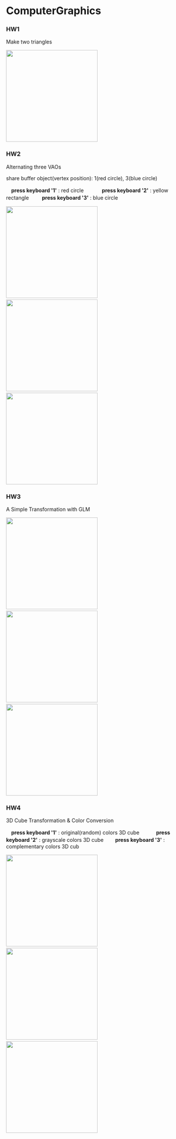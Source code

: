 # ComputerGraphics

### HW1
Make two triangles

<img src="https://user-images.githubusercontent.com/47981169/112272170-2c037b80-8cbf-11eb-8294-8f9fc9c6096c.JPG" width = "250" height="250">


### HW2
Alternating three VAOs

share buffer object(vertex position): 1(red circle), 3(blue circle)

　**press keyboard '1'** : red circle 　　
　**press keyboard '2'** : yellow rectangle 　　
**press keyboard '3'** : blue circle

<img src="https://user-images.githubusercontent.com/47981169/112272208-3b82c480-8cbf-11eb-8bce-962f6e1d3aae.JPG" width = "250" height="250"> 　 <img src="https://user-images.githubusercontent.com/47981169/112272209-3b82c480-8cbf-11eb-91f7-53d49e226fdf.JPG" width = "250" height="250"> 　 <img src="https://user-images.githubusercontent.com/47981169/112272207-3a519780-8cbf-11eb-9ce3-01153a73ad6a.JPG" width = "250" height="250">


### HW3
A Simple Transformation with GLM

<img src="https://user-images.githubusercontent.com/47981169/114692515-a752cd00-9d53-11eb-8152-4176ab1dd52d.JPG" width = "250" height="250"> 　 <img src="https://user-images.githubusercontent.com/47981169/114692574-b5085280-9d53-11eb-9c68-f3fc07f0db8b.JPG" width = "250" height="250"> 　 <img src="https://user-images.githubusercontent.com/47981169/114692670-c81b2280-9d53-11eb-8793-41e7acb3db70.JPG" width = "250" height="250">


### HW4
3D Cube Transformation & Color Conversion

　**press keyboard '1'** : original(random) colors 3D cube　　
　**press keyboard '2'** : grayscale colors 3D cube　　
**press keyboard '3'** : complementary colors 3D cub

<img src="https://user-images.githubusercontent.com/47981169/114693775-e6cde900-9d54-11eb-849b-72397036c1c7.JPG" width = "250" height="250"> 　 <img src="https://user-images.githubusercontent.com/47981169/114693780-e897ac80-9d54-11eb-88c5-03c428f73149.JPG" width = "250" height="250"> 　 <img src="https://user-images.githubusercontent.com/47981169/114693869-f8af8c00-9d54-11eb-8edb-82993008b8f9.JPG" width = "250" height="250">
